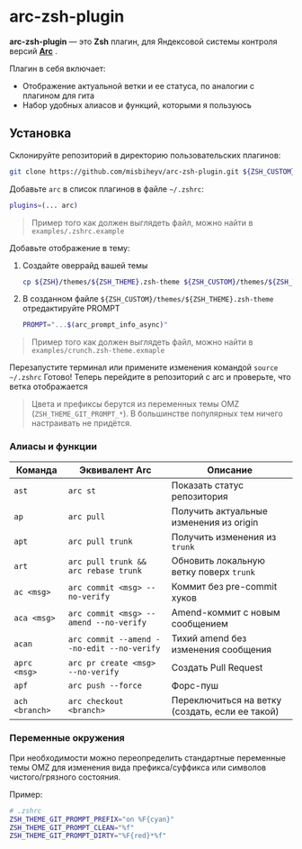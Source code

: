 # arc-zsh-plugin

**arc-zsh-plugin** — это **Zsh** плагин, для Яндексовой системы контроля версий **[Arc](https://habr.com/ru/companies/yandex/articles/482926/)** .

Плагин в себя включает:
* Отображение актуальной ветки и ее статуса, по аналогии с плагином для гита
* Набор удобных алиасов и функций, которыми я пользуюсь

## Установка

Склонируйте репозиторий в директорию пользовательских плагинов:
  ```bash
  git clone https://github.com/misbiheyv/arc-zsh-plugin.git ${ZSH_CUSTOM}/plugins/arc
  ```

Добавьте `arc` в список плагинов в файле `~/.zshrc`:
  ```zsh
  plugins=(... arc)
  ```
> Пример того как должен выглядеть файл, можно найти в `examples/.zshrc.example`

Добавьте отображение в тему:
1. Создайте оверрайд вашей темы
    ```bash
    cp ${ZSH}/themes/${ZSH_THEME}.zsh-theme ${ZSH_CUSTOM}/themes/${ZSH_THEME}.zsh-theme
    ```

2. В созданном файле `${ZSH_CUSTOM}/themes/${ZSH_THEME}.zsh-theme` отредактируйте PROMPT
    ```zsh
    PROMPT="...$(arc_prompt_info_async)"
    ```
> Пример того как должен выглядеть файл, можно найти в `examples/crunch.zsh-theme.exmaple`

Перезапустите терминал или примените изменения командой `source ~/.zshrc`
Готово! Теперь перейдите в репозиторий с arc и проверьте, что ветка отображается

> Цвета и префиксы берутся из переменных темы OMZ (`ZSH_THEME_GIT_PROMPT_*`). В большинстве популярных тем ничего настраивать не придётся.

### Алиасы и функции

| Команда              | Эквивалент Arc                                   | Описание |
|----------------------|--------------------------------------------------|----------|
| `ast`                | `arc st`                                         | Показать статус репозитория |
| `ap`                 | `arc pull`                                       | Получить актуальные изменения из origin |
| `apt`                | `arc pull trunk`                                 | Получить изменения из `trunk` |
| `art`                | `arc pull trunk && arc rebase trunk`             | Обновить локальную ветку поверх `trunk` |
| `ac <msg>`           | `arc commit <msg> --no-verify`                   | Коммит без pre-commit хуков |
| `aca <msg>`          | `arc commit <msg> --amend --no-verify`           | Amend-коммит с новым сообщением |
| `acan`               | `arc commit --amend --no-edit --no-verify`       | Тихий amend без изменения сообщения |
| `aprc <msg>`         | `arc pr create <msg> --no-verify`                | Создать Pull Request |
| `apf`                | `arc push --force`                               | Форс-пуш |
| `ach <branch>`       | `arc checkout <branch>`                          | Переключиться на ветку (создать, если ее такой) |

### Переменные окружения

При необходимости можно переопределить стандартные переменные темы OMZ для изменения вида префикса/суффикса или символов чистого/грязного состояния.

Пример:

```zsh
# .zshrc
ZSH_THEME_GIT_PROMPT_PREFIX="on %F{cyan}"
ZSH_THEME_GIT_PROMPT_CLEAN="%f"
ZSH_THEME_GIT_PROMPT_DIRTY="%F{red}*%f"
```
